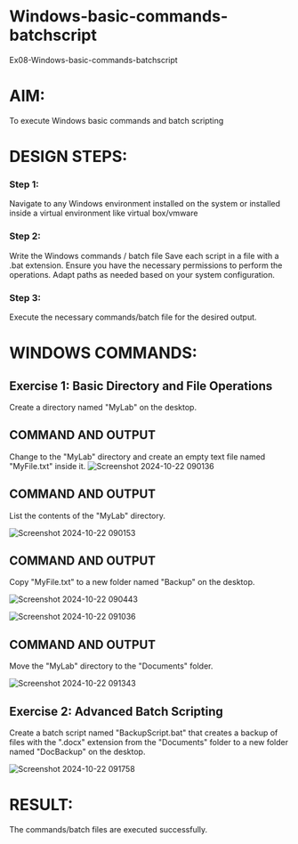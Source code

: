 # Windows-basic-commands-batchscript
Ex08-Windows-basic-commands-batchscript

# AIM:
To execute Windows basic commands and batch scripting

# DESIGN STEPS:

### Step 1:

Navigate to any Windows environment installed on the system or installed inside a virtual environment like virtual box/vmware 

### Step 2:

Write the Windows commands / batch file
Save each script in a file with a .bat extension.
Ensure you have the necessary permissions to perform the operations.
Adapt paths as needed based on your system configuration.
### Step 3:

Execute the necessary commands/batch file for the desired output. 

# WINDOWS COMMANDS:
## Exercise 1: Basic Directory and File Operations
Create a directory named "MyLab" on the desktop.


## COMMAND AND OUTPUT

Change to the "MyLab" directory and create an empty text file named "MyFile.txt" inside it.
![Screenshot 2024-10-22 090136](https://github.com/user-attachments/assets/6617509f-9597-450d-bdab-381d3f4ea156)




## COMMAND AND OUTPUT

List the contents of the "MyLab" directory.

![Screenshot 2024-10-22 090153](https://github.com/user-attachments/assets/1ed9cfd3-35bd-423c-9823-c97168ea1bea)

## COMMAND AND OUTPUT

Copy "MyFile.txt" to a new folder named "Backup" on the desktop.

![Screenshot 2024-10-22 090443](https://github.com/user-attachments/assets/ab27a70b-6da7-4c6b-bca8-f0f391756bb5)

![Screenshot 2024-10-22 091036](https://github.com/user-attachments/assets/e65ca301-8871-491e-bdaf-04a63e5805bf)



## COMMAND AND OUTPUT

Move the "MyLab" directory to the "Documents" folder.

![Screenshot 2024-10-22 091343](https://github.com/user-attachments/assets/95904aee-c679-40c6-a8b5-a7b8c881e0de)


## Exercise 2: Advanced Batch Scripting
Create a batch script named "BackupScript.bat" that creates a backup of files with the ".docx" extension from the "Documents" folder to a new folder named "DocBackup" on the desktop.


![Screenshot 2024-10-22 091758](https://github.com/user-attachments/assets/170c234e-5d90-4544-a485-7a1af7bbb851)







# RESULT:
The commands/batch files are executed successfully.




